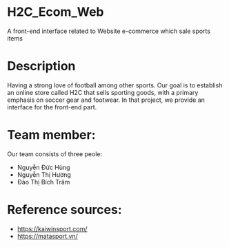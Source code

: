 # H2C_Ecom_Web
A front-end interface related to Website e-commerce which sale sports items
# Description
Having a strong love of football among other sports. Our goal is to establish an online store called H2C that sells sporting goods, with a primary emphasis on soccer gear and footwear. In that project, we provide an interface for the front-end part. 
# Team member:
 Our team consists of three peole:
 - Nguyễn Đức Hùng
 - Nguyễn Thị Hương
 - Đào Thị Bích Trâm
# Reference sources:
- https://kaiwinsport.com/
- https://matasport.vn/
